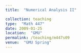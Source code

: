 ```yaml
---
title:  "Numerical Analysis II"

collection: teaching
type:  "Math 447"
date: 2009-01-25
location:  "GMU"
permalink: /teaching/m447s09
venue:  "GMU Spring"
---
```

